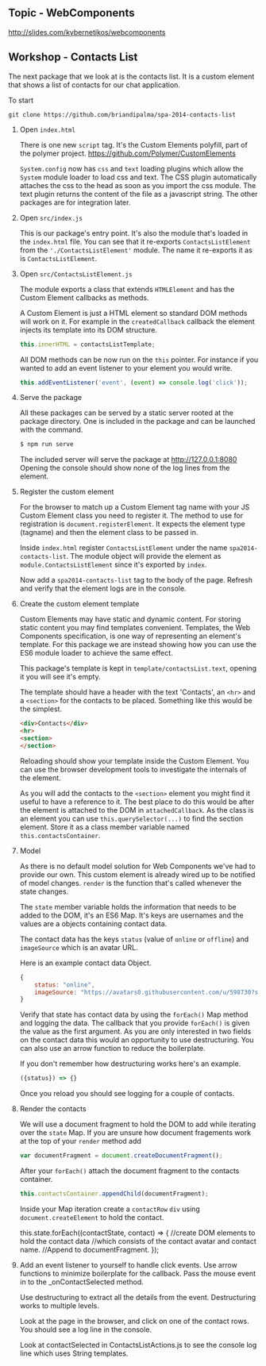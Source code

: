 Topic - WebComponents
---------------------

http://slides.com/kybernetikos/webcomponents

Workshop - Contacts List
------------------------

The next package that we look at is the contacts list.
It is a custom element that shows a list of contacts for our chat application.

To start

    git clone https://github.com/briandipalma/spa-2014-contacts-list

1. Open `index.html`

    There is one new `script` tag.
    It's the Custom Elements polyfill, part of the polymer project.
    https://github.com/Polymer/CustomElements

    `System.config` now has `css` and `text` loading plugins which allow the `System` module loader to load css and text.
    The CSS plugin automatically attaches the css to the head as soon as you import the css module.
    The text plugin returns the content of the file as a javascript string.
    The other packages are for integration later.

2. Open `src/index.js`

    This is our package's entry point. It's also the module that's loaded in the `index.html` file.
    You can see that it re-exports `ContactsListElement` from the `'./ContactsListElement'` module.
    The name it re-exports it as is `ContactsListElement`.

3. Open `src/ContactsListElement.js`

    The module exports a class that extends `HTMLElement` and has the Custom Element callbacks as methods.

    A Custom Element is just a HTML element so standard DOM methods will work on it.
    For example in the `createdCallback` callback the element injects its template into its DOM structure.

    ```javascript
    this.innerHTML = contactsListTemplate;
    ```

    All DOM methods can be now run on the `this` pointer. 
    For instance if you wanted to add an event listener to your element you would write.

    ```javascript    
    this.addEventListener('event', (event) => console.log('click'));
    ```

4. Serve the package

	All these packages can be served by a static server rooted at the package directory.
	One is included in the package and can be launched with the command.
	
	```bash
	$ npm run serve
	```
	
	The included server will serve the package at http://127.0.0.1:8080
	Opening the console should show none of the log lines from the element.

5. Register the custom element

    For the browser to match up a Custom Element tag name with your JS Custom Element class you need to register it.
    The method to use for registration is `document.registerElement`.
    It expects the element type (tagname) and then the element class to be passed in.

    Inside `index.html` register `ContactsListElement` under the name `spa2014-contacts-list`.
    The module object will provide the element as `module.ContactsListElement` since it's exported by `index`.

    Now add a `spa2014-contacts-list` tag to the body of the page.
    Refresh and verify that the element logs are in the console.

6. Create the custom element template

	Custom Elements may have static and dynamic content.
	For storing static content you may find templates convenient.
	Templates, the Web Components specification, is one way of representing an element's template.
	For this package we are instead showing how you can use the ES6 module loader to achieve the same effect.

	This package's template is kept in `template/contactsList.text`, opening it you will see it's empty.

	The template should have a header with the text 'Contacts', an `<hr>` and a `<section>` for the contacts to be
	placed. Something like this would be the simplest.

	```html
	<div>Contacts</div>
	<hr>
	<section>
	</section>
	```

	Reloading should show your template inside the Custom Element.
	You can use the browser development tools to investigate the internals of the element.

	As you will add the contacts to the `<section>` element you might find it useful to have a reference to it.
	The best place to do this would be after the element is attached to the DOM in `attachedCallback`.
	As the class is an element you can use `this.querySelector(...)` to find the section element.
	Store it as a class member variable named `this.contactsContainer`.

7. Model

    As there is no default model solution for Web Components we've had to provide our own.
    This custom element is already wired up to be notified of model changes.
    `render` is the function that's called whenever the state changes.

    The `state` member variable holds the information that needs to be added to the DOM, it's an ES6 Map.
    It's keys are usernames and the values are a objects containing contact data.

	The contact data has the keys `status` (value of `online` or `offline`) and `imageSource` which is an avatar URL.

	Here is an example contact data Object.

	```javascript
	{
		status: "online",
		imageSource: "https://avatars0.githubusercontent.com/u/598730?s=140"
	}
	```

	Verify that state has contact data by using the `forEach()` Map method and logging the data.
	The callback that you provide `forEach()` is given the value as the first argument.
	As you are only interested in two fields on the contact data this would an opportunity to use destructuring.
	You can also use an arrow function to reduce the boilerplate.

	If you don't remember how destructuring works here's an example.

	```javascript
	({status}) => {}
	```

	Once you reload you should see logging for a couple of contacts.

8. Render the contacts

	We will use a document fragment to hold the DOM to add while iterating over the `state` Map.
	If you are unsure how document fragements work at the top of your `render` method add

	```javascript
	var documentFragment = document.createDocumentFragment();
	```

	After your `forEach()` attach the document fragment to the contacts container.

	```javascript
	this.contactsContainer.appendChild(documentFragment);
	```

	Inside your Map iteration create a `contactRow` `div` using `document.createElement` to hold the contact.
	
    this.state.forEach((contactState, contact) => {
        //create DOM elements to hold the contact data
        //which consists of the contact avatar and contact name.
        //Append to documentFragment.
    });
    
9. Add an event listener to yourself to handle click events.
    Use arrow functions to minimize  boilerplate for the callback.  Pass the
    mouse event in to the _onContactSelected method.

    Use destructuring to extract all the details from the event.
    Destructuring works to multiple levels.

    Look at the page in the browser, and click on one of the contact rows. You
    should see a log line in the console.

    Look at contactSelected in ContactsListActions.js to see the console log line
    which uses String templates.
